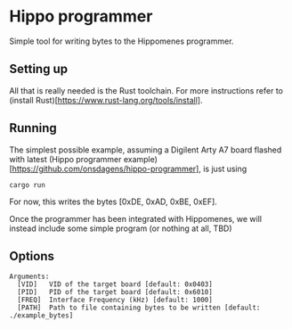 # Hippo programmer

Simple tool for writing bytes to the Hippomenes programmer.

## Setting up

All that is really needed is the Rust toolchain. For more instructions refer to (install Rust)[https://www.rust-lang.org/tools/install].

## Running

The simplest possible example, assuming a Digilent Arty A7 board flashed with latest (Hippo programmer example)[https://github.com/onsdagens/hippo-programmer],
is just using 

```
cargo run
```

For now, this writes the bytes [0xDE, 0xAD, 0xBE, 0xEF].

Once the programmer has been integrated with Hippomenes, we will instead include some simple program (or nothing at all, TBD)

## Options

```
Arguments:
  [VID]   VID of the target board [default: 0x0403]
  [PID]   PID of the target board [default: 0x6010]
  [FREQ]  Interface Frequency (kHz) [default: 1000]
  [PATH]  Path to file containing bytes to be written [default: ./example_bytes]
```


